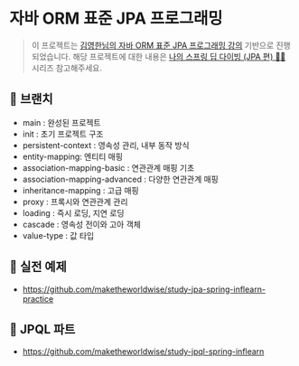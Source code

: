 # 자바 ORM 표준 JPA 프로그래밍

> 이 프로젝트는 [김영한님의 자바 ORM 표준 JPA 프로그래밍 강의](https://www.inflearn.com/course/ORM-JPA-Basic
) 기반으로 진행되었습니다. 해당 프로젝트에 대한 내용은 [나의 스프링 딥 다이빙 (JPA 편) 🏊‍♀️](https://velog.io/@maketheworldwise/series/%EB%82%98%EC%9D%98-%EC%8A%A4%ED%94%84%EB%A7%81-%EB%94%A5-%EB%8B%A4%EC%9D%B4%EB%B9%99-JPA-%ED%8E%B8) 시리즈 참고해주세요.

## 🌴 브랜치

- main : 완성된 프로젝트
- init : 초기 프로젝트 구조
- persistent-context : 영속성 관리, 내부 동작 방식
- entity-mapping: 엔티티 매핑
- association-mapping-basic : 연관관계 매핑 기초
- association-mapping-advanced : 다양한 연관관계 매핑
- inheritance-mapping : 고급 매핑
- proxy : 프록시와 연관관계 관리
- loading : 즉시 로딩, 지연 로딩
- cascade : 영속성 전이와 고아 객체
- value-type : 값 타입

## 🚀 실전 예제

- https://github.com/maketheworldwise/study-jpa-spring-inflearn-practice

## 🚀 JPQL 파트

- https://github.com/maketheworldwise/study-jpql-spring-inflearn